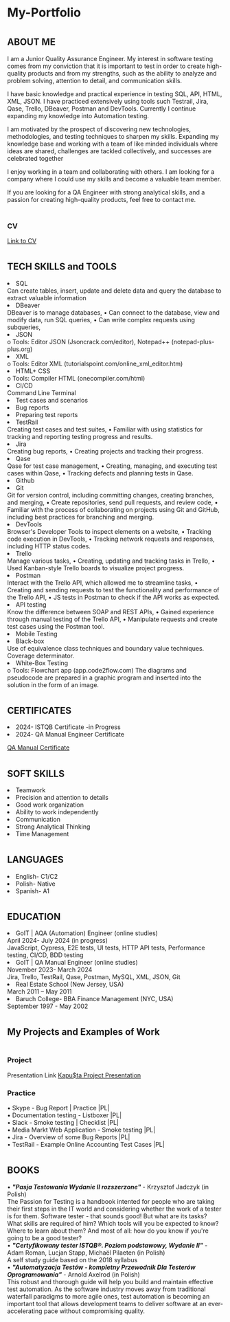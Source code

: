 # My-Portfolio

# <h2>ABOUT ME</h2>

I am a Junior Quality Assurance Engineer.
My interest in software testing comes from my conviction
that it is important to test in order to create high-quality
products and from my strengths, such as the ability to
analyze and problem solving, attention to detail, and
communication skills.

I have basic knowledge and practical experience in testing SQL, API, HTML, XML, JSON. I have practiced extensively using tools such Testrail, Jira, Qase, Trello, DBeaver, Postman and DevTools. Currently I continue expanding my knowledge into Automation testing.

I am motivated by the prospect of discovering new
technologies, methodologies, and testing techniques to
sharpen my skills. Expanding my knowledge base and
working with a team of like minded individuals where
ideas are shared, challenges are tackled collectively, and
successes are celebrated together

I enjoy working in a team and collaborating with others. I am looking for a company where I could use my skills and become a valuable team member.

If you are looking for a QA Engineer with strong analytical skills, and a passion for creating high-quality products, feel free to contact me.


<h3></br>CV</h3>

[Link to CV](https://drive.google.com/file/d/1ioO2996rUZXCXGaxA_oD85kyhIy2c4FG/view?usp=sharing)

# <h2>TECH SKILLS and TOOLS</h2>

<li>SQL</br>
Can create tables, insert, update and delete data and query the database to extract valuable information
<li>DBeaver</br>
DBeaver is to manage databases,
•	Can connect to the database, view and modify data, run SQL queries,
•	Can write complex requests using subqueries,
<li>JSON</br>
o	Tools: Editor JSON (Jsoncrack.com/editor), Notepad++ (notepad-plus-plus.org)
<li>XML</br>
o	Tools: Editor XML (tutorialspoint.com/online_xml_editor.htm)
<li>HTML+ CSS</br>
o	Tools: Compiler HTML (onecompiler.com/html) 
<li>CI/CD</br>
Command Line Terminal
<li>Test cases and scenarios</br>
<li>Bug reports</br>
<li>Preparing test reports</br>
<li>TestRail</br>
Creating test cases and test suites,
•	Familiar with using statistics for tracking and reporting testing progress and results.
<li>Jira</br>
Creating bug reports,
• Creating projects and tracking their progress.
<li>Qase</br>
Qase for test case management,
•	Creating, managing, and executing test cases within Qase,
•	Tracking defects and planning tests in Qase.
<li>Github</br>
<li>Git</br>
Git for version control, including committing changes, creating branches, and merging,
•	Create repositories, send pull requests, and review code,
•	Familiar with the process of collaborating on projects using Git and GitHub, including best practices for branching and merging.
<li>DevTools</br>
Browser's Developer Tools to inspect elements on a website,
•	Tracking code execution in DevTools,
•	Tracking network requests and responses, including HTTP status codes.
<li>Trello</br>
Manage various tasks,
•	Creating, updating and tracking tasks in Trello,
•	Used Kanban-style Trello boards to visualize project progress.
<li>Postman</br>
Interact with the Trello API, which allowed me to streamline tasks,
• Creating and sending requests to test the functionality and performance of the Trello API,
•	JS tests in Postman to check if the API works as expected.
<li>API testing</br>
Know the difference between SOAP and REST APIs,
•	Gained experience through manual testing of the Trello API,
• Manipulate requests and create test cases using the Postman tool.
<li>Mobile Testing</br>
<li>Black-box</br>
Use of equivalence class techniques and boundary value techniques. Coverage determinator.
<li>White-Box Testing</br>
o	Tools: Flowchart app (app.code2flow.com) The diagrams and pseudocode are prepared in a graphic program and inserted into the solution in the form of an image.


# <h2>CERTIFICATES</h2>

<li>2024- ISTQB Certificate -in Progress
<li>2024- QA Manual Engineer Certificate</br> 

[QA Manual Certificate](https://drive.google.com/file/d/1cxdYSNfoE7iIdi4OmQE32YA3ZU3xis1m/view?usp=sharing)


# <h2>SOFT SKILLS</h2>

<li>Teamwork</br>
<li>Precision and attention to details</br>
<li>Good work organization</br>
<li>Ability to work independently</br>
<li>Communication</br>
<li>Strong Analytical Thinking</br>
<li>Time Management</br>


# <h2>LANGUAGES</h2>

<li>English- C1/C2</br>
<li>Polish- Native</br>
<li>Spanish- A1</br>


# <h2>EDUCATION</h2>

<li>GoIT | AQA (Automation)  Engineer (online studies)
</li>April 2024- July 2024 (in progress)</br>
JavaScript, Cypress, E2E tests, UI tests, HTTP API tests, Performance testing, CI/CD, BDD testing

<li>GoIT | QA Manual Engineer (online studies)
</li>November 2023- March 2024</br>
Jira, Trello, TestRail, Qase, Postman, MySQL, XML, JSON, Git

<li>Real Estate School (New Jersey, USA)
</li>March 2011 – May 2011

<li>Baruch College- BBA Finance Management (NYC, USA)
</li>September 1997 - May 2002 



# <h2>My Projects and Examples of Work</h2>

<h3></br>Project</h3>

Presentation Link
[Kapu$ta Project Presentation](https://docs.google.com/presentation/d/1rtCl5763RXg1zfW-k4Cnb_2lup7242aD/edit?usp=sharing&ouid=102642905155056726664&rtpof=true&sd=true)


<h3>Practice</h3>

•	Skype - Bug Report | Practice |PL|</br>
•	Documentation testing - Listboxer |PL|</br>
•	Slack - Smoke testing | Checklist |PL|</br>
•	Media Markt Web Application - Smoke testing |PL|</br>
•	Jira - Overview of some Bug Reports |PL|</br>
•	TestRail - Example Online Accounting Test Cases |PL|</br>

# <h2>BOOKS</h2>
•	<i><b>"Pasja Testowania Wydanie II rozszerzone"</i></b> - Krzysztof Jadczyk (in Polish)</br>
The Passion for Testing is a handbook intented for people who are taking their first steps in the IT world and considering whether the work of a tester is for them. Software tester - that sounds good! But what are its tasks? What skills are required of him? Which tools will you be expected to know? Where to learn about them? And most of all: how do you know if you're going to be a good tester?</br>
•	<i><b>"Certyfikowany tester ISTQB®. Poziom podstawowy, Wydanie II"</i></b>  - Adam Roman, Lucjan Stapp, Michaël Pilaeten (in Polish)</br>
A self study guide based on the 2018 syllabus</br>
•	<i><b>"Automatyzacja Testów - kompletny Przewodnik Dla Testerów Oprogramowania"</i></b>  - Arnold Axelrod (in Polish)</br>
This robust and thorough guide will help you build and maintain effective test automation. As the software industry moves away from traditional waterfall paradigms to more agile ones, test automation is becoming an important tool that allows development teams to deliver software at an ever-accelerating pace without compromising quality.</br>
